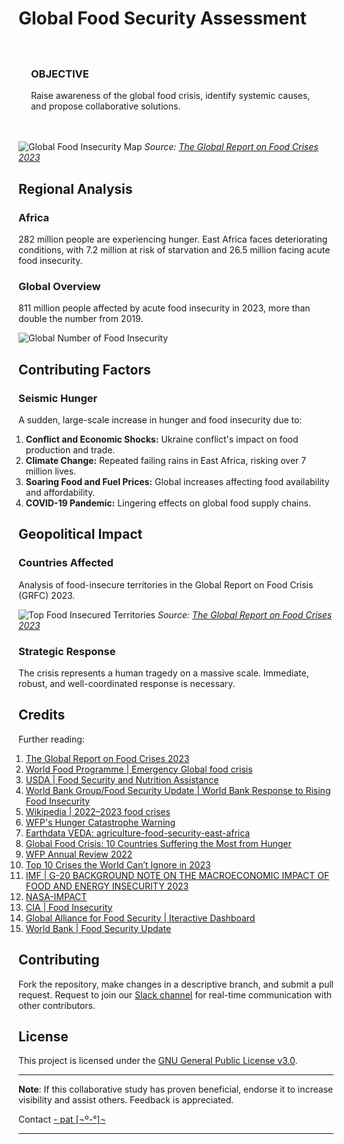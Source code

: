 # Global Food Security Assessment

<div style=" padding: 20px;">
    <h3>OBJECTIVE</h3>
    <p>Raise awareness of the global food crisis, identify systemic causes, and propose collaborative solutions.</p>
</div>

![Global Food Insecurity Map](https://github.com/patmejia/food_security/assets/92187562/90a9a72a-9a7a-4966-9ddf-911e59a75e3c) *Source: [The Global Report on Food Crises 2023](https://www.fsinplatform.org/sites/default/files/resources/files/GRFC2023-compressed.pdf)*

## Regional Analysis

### Africa
282 million people are experiencing hunger. East Africa faces deteriorating conditions, with 7.2 million at risk of starvation and 26.5 million facing acute food insecurity.


### Global Overview
811 million people affected by acute food insecurity in 2023, more than double the number from 2019.

![Global Number of Food Insecurity](https://github.com/patmejia/food_security/assets/92187562/37229089-2035-4dc2-99e2-26c529061c7a)

## Contributing Factors

### Seismic Hunger

A sudden, large-scale increase in hunger and food insecurity due to:

<ol style="list-style-type: decimal; margin-left: -12px;">
    <li><strong>Conflict and Economic Shocks:</strong> Ukraine conflict's impact on food production and trade.</li>
    <li><strong>Climate Change:</strong> Repeated failing rains in East Africa, risking over 7 million lives.</li>
    <li><strong>Soaring Food and Fuel Prices:</strong> Global increases affecting food availability and affordability.</li>
    <li><strong>COVID-19 Pandemic:</strong> Lingering effects on global food supply chains.</li>
</ol>

## Geopolitical Impact

### Countries Affected
Analysis of food-insecure territories in the Global Report on Food Crisis (GRFC) 2023.

![Top Food Insecured Territories](https://github.com/patmejia/food_security/assets/92187562/3ef0cbbd-1a14-453a-94bf-adca32b500c4) *Source: [The Global Report on Food Crises 2023](https://www.fsinplatform.org/sites/default/files/resources/files/GRFC2023-compressed.pdf)*


### Strategic Response
The crisis represents a human tragedy on a massive scale. Immediate, robust, and well-coordinated response is necessary.

## Credits

Further reading:

<ol style="list-style-type: decimal; margin-left: -12px;">
<li><a href="https://www.fsinplatform.org/sites/default/files/resources/files/GRFC2023-compressed.pdf">The Global Report on Food Crises 2023</a></li>
<li><a href="https://www.wfp.org/emergencies/global-food-crisis">World Food Programme | Emergency Global food crisis</a></li>
<li><a href="https://www.ers.usda.gov/data-products/ag-and-food-statistics-charting-the-essentials/food-security-and-nutrition-assistance/?topicId=c40bd422-99d8-4715-93fa-f1f7674be78b">USDA | Food Security and Nutrition Assistance</a></li>
<li><a href="https://www.worldbank.org/en/topic/agriculture/brief/food-security-update">World Bank Group/Food Security Update | World Bank Response to Rising Food Insecurity</a></li>
<li><a href="https://en.wikipedia.org/wiki/2022%E2%80%932023_food_crises">Wikipedia | 2022–2023 food crises</a></li>
<li><a href="https://www.wfp.org/stories/unprecedented-needs-threaten-hunger-catastrophe">WFP's Hunger Catastrophe Warning</a></li>
<li><a href="https://www.earthdata.nasa.gov/dashboard/stories/agriculture-food-security-east-africa">Earthdata VEDA: agriculture-food-security-east-africa</a></li>
<li><a href="https://www.wfpusa.org/articles/global-food-crisis-10-countries-suffering-the-most-from-hunger/">Global Food Crisis: 10 Countries Suffering the Most from Hunger</a></li>
<li><a href="https://www.wfp.org/publications/wfp-annual-review-2022">WFP Annual Review 2022</a></li>
<li><a href="https://www.rescue.org/article/top-10-crises-world-cant-ignore-2023">Top 10 Crises the World Can’t Ignore in 2023</a></li>
<li><a href="https://www.imf.org/external/np/g20/pdf/2023/032823.pdf">IMF | G-20 BACKGROUND NOTE ON THE MACROECONOMIC IMPACT OF FOOD AND ENERGY INSECURITY 2023</a></li>
<li><a href="https://github.com/NASA-IMPACT/veda-ui/blob/v2.0.0/README.md">NASA-IMPACT</a></li>
<li><a href="https://www.cia.gov/the-world-factbook/field/food-insecurity/">CIA | Food Insecurity</a></li>
<li><a href="https://www.gafs.info/map/?state=Advice&country=Global&indicator=overall_phase_proj">Global Alliance for Food Security | Iteractive Dashboard</a></li>
<li><a href="https://thedocs.worldbank.org/en/doc/40ebbf38f5a6b68bfc11e5273e1405d4-0090012022/related/Food-Security-Update-XC-July-27-2023.pdf">World Bank | Food Security Update</a></li>
</ol>


## Contributing

Fork the repository, make changes in a descriptive branch, and submit a pull request. Request to join our [Slack channel](mailto:dev@patimejia.com?subject=Inaccurate%20or%20Missing%20Quotes%20or%20Credits) for real-time communication with other contributors.

## License

This project is licensed under the [GNU General Public License v3.0](LICENSE).

---

**Note**: If this collaborative study has proven beneficial, endorse it to increase visibility and assist others. Feedback is appreciated.

Contact [- pat [¬º-°]¬](https://github.com/patmejia)

---